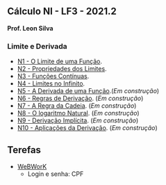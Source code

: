 ## Cálculo NI - LF3 - 2021.2

**Prof. Leon Silva**

### Limite e Derivada
- [N1 - O Limite de uma Função](https://ldsufrpe.github.io/calculon1/N1). 
- [N2 - Propriedades dos Limites](https://ldsufrpe.github.io/calculon1/N2). 
- [N3 - Funções Contínuas](https://ldsufrpe.github.io/calculon1/N3).
- [N4 - Limites no Infinito](https://ldsufrpe.github.io/calculon1/N4). 
- [N5 - A Derivada de uma Função](https://ldsufrpe.github.io/calculon1/SS1).(*Em construção*) 
- [N6 - Regras de Derivação](https://ldsufrpe.github.io/calculon1/SS1).  (*Em construção*) 
- [N7 - A Regra da Cadeia](https://ldsufrpe.github.io/calculon1/SS1).  (*Em construção*) 
- [N8 - O logaritmo Natural](https://ldsufrpe.github.io/calculo/SS1). (*Em construção*) 
- [N9 -  Derivação Implícita](https://ldsufrpe.github.io/calculo/SS1). (*Em construção*) 
- [N10 - Aplicações da Derivação](https://ldsufrpe.github.io/calculo/SS1). (*Em construção*)

## Terefas
 - [WeBWorK](http://191.252.191.150/webwork2/CALCULO-N1-LF/)
    - Login e senha: CPF 
